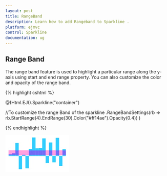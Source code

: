 ```yaml
---
layout: post
title: RangeBand
description: Learn how to add Rangeband to Sparkline .
platform: ejmvc
control: Sparkline
documentation: ug
---
```


## Range Band  

The range band feature is used to highlight a particular range along the y-axis using start and end range property. You can also customize the color and opacity of the range band. 

{% highlight cshtml %}

@(Html.EJ().Sparkline("container")

 //To customize the range Band of the sparkline
  .RangeBandSettings(rb => rb.StartRange(4).EndRange(30).Color("#ff14ae").Opacity(0.4))
 )


{% endhighlight %}

![](Range-Band_images/Range-Band_img1.png)

